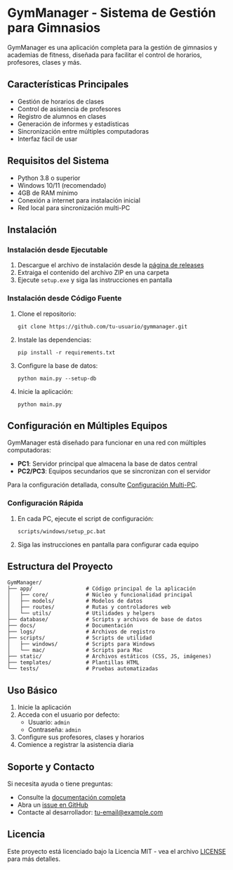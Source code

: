 # GymManager - Sistema de Gestión para Gimnasios

GymManager es una aplicación completa para la gestión de gimnasios y academias de fitness, diseñada para facilitar el control de horarios, profesores, clases y más.

## Características Principales

- Gestión de horarios de clases
- Control de asistencia de profesores
- Registro de alumnos en clases
- Generación de informes y estadísticas
- Sincronización entre múltiples computadoras
- Interfaz fácil de usar

## Requisitos del Sistema

- Python 3.8 o superior
- Windows 10/11 (recomendado)
- 4GB de RAM mínimo
- Conexión a internet para instalación inicial
- Red local para sincronización multi-PC

## Instalación

### Instalación desde Ejecutable

1. Descargue el archivo de instalación desde la [página de releases](https://github.com/tu-usuario/gymmanager/releases)
2. Extraiga el contenido del archivo ZIP en una carpeta
3. Ejecute `setup.exe` y siga las instrucciones en pantalla

### Instalación desde Código Fuente

1. Clone el repositorio:
   ```
   git clone https://github.com/tu-usuario/gymmanager.git
   ```

2. Instale las dependencias:
   ```
   pip install -r requirements.txt
   ```

3. Configure la base de datos:
   ```
   python main.py --setup-db
   ```

4. Inicie la aplicación:
   ```
   python main.py
   ```

## Configuración en Múltiples Equipos

GymManager está diseñado para funcionar en una red con múltiples computadoras:

- **PC1**: Servidor principal que almacena la base de datos central
- **PC2/PC3**: Equipos secundarios que se sincronizan con el servidor

Para la configuración detallada, consulte [Configuración Multi-PC](docs/README_MULTIPC.md).

### Configuración Rápida

1. En cada PC, ejecute el script de configuración:
   ```
   scripts/windows/setup_pc.bat
   ```

2. Siga las instrucciones en pantalla para configurar cada equipo

## Estructura del Proyecto

```
GymManager/
├── app/                 # Código principal de la aplicación
│   ├── core/            # Núcleo y funcionalidad principal
│   ├── models/          # Modelos de datos
│   ├── routes/          # Rutas y controladores web
│   └── utils/           # Utilidades y helpers
├── database/            # Scripts y archivos de base de datos
├── docs/                # Documentación
├── logs/                # Archivos de registro
├── scripts/             # Scripts de utilidad
│   ├── windows/         # Scripts para Windows
│   └── mac/             # Scripts para Mac
├── static/              # Archivos estáticos (CSS, JS, imágenes)
├── templates/           # Plantillas HTML
└── tests/               # Pruebas automatizadas
```

## Uso Básico

1. Inicie la aplicación
2. Acceda con el usuario por defecto:
   - Usuario: `admin`
   - Contraseña: `admin`
3. Configure sus profesores, clases y horarios
4. Comience a registrar la asistencia diaria

## Soporte y Contacto

Si necesita ayuda o tiene preguntas:

- Consulte la [documentación completa](docs/)
- Abra un [issue en GitHub](https://github.com/tu-usuario/gymmanager/issues)
- Contacte al desarrollador: [tu-email@example.com](mailto:tu-email@example.com)

## Licencia

Este proyecto está licenciado bajo la Licencia MIT - vea el archivo [LICENSE](LICENSE) para más detalles. 